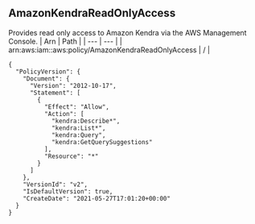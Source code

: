 
## AmazonKendraReadOnlyAccess
Provides read only access to Amazon Kendra via the AWS Management Console.
| Arn | Path |
| --- | --- |
| arn:aws:iam::aws:policy/AmazonKendraReadOnlyAccess | / |
```
{
  "PolicyVersion": {
    "Document": {
      "Version": "2012-10-17",
      "Statement": [
        {
          "Effect": "Allow",
          "Action": [
            "kendra:Describe*",
            "kendra:List*",
            "kendra:Query",
            "kendra:GetQuerySuggestions"
          ],
          "Resource": "*"
        }
      ]
    },
    "VersionId": "v2",
    "IsDefaultVersion": true,
    "CreateDate": "2021-05-27T17:01:20+00:00"
  }
}
```
